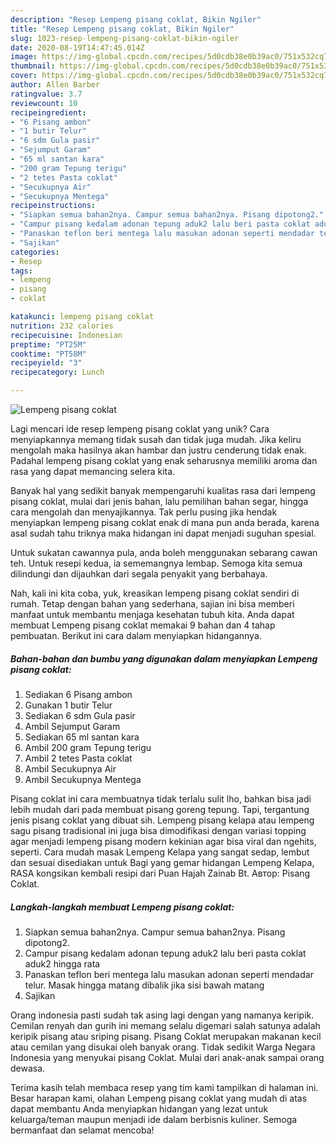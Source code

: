```yaml
---
description: "Resep Lempeng pisang coklat, Bikin Ngiler"
title: "Resep Lempeng pisang coklat, Bikin Ngiler"
slug: 1023-resep-lempeng-pisang-coklat-bikin-ngiler
date: 2020-08-19T14:47:45.014Z
image: https://img-global.cpcdn.com/recipes/5d0cdb38e0b39ac0/751x532cq70/lempeng-pisang-coklat-foto-resep-utama.jpg
thumbnail: https://img-global.cpcdn.com/recipes/5d0cdb38e0b39ac0/751x532cq70/lempeng-pisang-coklat-foto-resep-utama.jpg
cover: https://img-global.cpcdn.com/recipes/5d0cdb38e0b39ac0/751x532cq70/lempeng-pisang-coklat-foto-resep-utama.jpg
author: Allen Barber
ratingvalue: 3.7
reviewcount: 10
recipeingredient:
- "6 Pisang ambon"
- "1 butir Telur"
- "6 sdm Gula pasir"
- "Sejumput Garam"
- "65 ml santan kara"
- "200 gram Tepung terigu"
- "2 tetes Pasta coklat"
- "Secukupnya Air"
- "Secukupnya Mentega"
recipeinstructions:
- "Siapkan semua bahan2nya. Campur semua bahan2nya. Pisang dipotong2."
- "Campur pisang kedalam adonan tepung aduk2 lalu beri pasta coklat aduk2 hingga rata"
- "Panaskan teflon beri mentega lalu masukan adonan seperti mendadar telur. Masak hingga matang dibalik jika sisi bawah matang"
- "Sajikan"
categories:
- Resep
tags:
- lempeng
- pisang
- coklat

katakunci: lempeng pisang coklat 
nutrition: 232 calories
recipecuisine: Indonesian
preptime: "PT25M"
cooktime: "PT58M"
recipeyield: "3"
recipecategory: Lunch

---
```



![Lempeng pisang coklat](https://img-global.cpcdn.com/recipes/5d0cdb38e0b39ac0/751x532cq70/lempeng-pisang-coklat-foto-resep-utama.jpg)

Lagi mencari ide resep lempeng pisang coklat yang unik? Cara menyiapkannya memang tidak susah dan tidak juga mudah. Jika keliru mengolah maka hasilnya akan hambar dan justru cenderung tidak enak. Padahal lempeng pisang coklat yang enak seharusnya memiliki aroma dan rasa yang dapat memancing selera kita.

Banyak hal yang sedikit banyak mempengaruhi kualitas rasa dari lempeng pisang coklat, mulai dari jenis bahan, lalu pemilihan bahan segar, hingga cara mengolah dan menyajikannya. Tak perlu pusing jika hendak menyiapkan lempeng pisang coklat enak di mana pun anda berada, karena asal sudah tahu triknya maka hidangan ini dapat menjadi suguhan spesial.

Untuk sukatan cawannya pula, anda boleh menggunakan sebarang cawan teh. Untuk resepi kedua, ia sememangnya lembap. Semoga kita semua dilindungi dan dijauhkan dari segala penyakit yang berbahaya.


Nah, kali ini kita coba, yuk, kreasikan lempeng pisang coklat sendiri di rumah. Tetap dengan bahan yang sederhana, sajian ini bisa memberi manfaat untuk membantu menjaga kesehatan tubuh kita. Anda dapat membuat Lempeng pisang coklat memakai 9 bahan dan 4 tahap pembuatan. Berikut ini cara dalam menyiapkan hidangannya.

<!--inarticleads1-->

##### Bahan-bahan dan bumbu yang digunakan dalam menyiapkan Lempeng pisang coklat:

1. Sediakan 6 Pisang ambon
1. Gunakan 1 butir Telur
1. Sediakan 6 sdm Gula pasir
1. Ambil Sejumput Garam
1. Sediakan 65 ml santan kara
1. Ambil 200 gram Tepung terigu
1. Ambil 2 tetes Pasta coklat
1. Ambil Secukupnya Air
1. Ambil Secukupnya Mentega


Pisang coklat ini cara membuatnya tidak terlalu sulit lho, bahkan bisa jadi lebih mudah dari pada membuat pisang goreng tepung. Tapi, tergantung jenis pisang coklat yang dibuat sih. Lempeng pisang kelapa atau lempeng sagu pisang tradisional ini juga bisa dimodifikasi dengan variasi topping agar menjadi lempeng pisang modern kekinian agar bisa viral dan ngehits, seperti. Cara mudah masak Lempeng Kelapa yang sangat sedap, lembut dan sesuai disediakan untuk Bagi yang gemar hidangan Lempeng Kelapa, RASA kongsikan kembali resipi dari Puan Hajah Zainab Bt. Автор: Pisang Coklat. 

<!--inarticleads2-->

##### Langkah-langkah membuat Lempeng pisang coklat:

1. Siapkan semua bahan2nya. Campur semua bahan2nya. Pisang dipotong2.
1. Campur pisang kedalam adonan tepung aduk2 lalu beri pasta coklat aduk2 hingga rata
1. Panaskan teflon beri mentega lalu masukan adonan seperti mendadar telur. Masak hingga matang dibalik jika sisi bawah matang
1. Sajikan


Orang indonesia pasti sudah tak asing lagi dengan yang namanya keripik. Cemilan renyah dan gurih ini memang selalu digemari salah satunya adalah keripik pisang atau sriping pisang. Pisang Coklat merupakan makanan kecil atau cemilan yang disukai oleh banyak orang. Tidak sedikit Warga Negara Indonesia yang menyukai pisang Coklat. Mulai dari anak-anak sampai orang dewasa. 

Terima kasih telah membaca resep yang tim kami tampilkan di halaman ini. Besar harapan kami, olahan Lempeng pisang coklat yang mudah di atas dapat membantu Anda menyiapkan hidangan yang lezat untuk keluarga/teman maupun menjadi ide dalam berbisnis kuliner. Semoga bermanfaat dan selamat mencoba!
